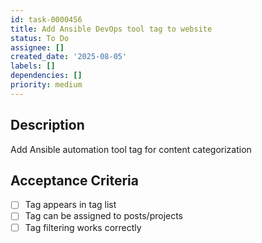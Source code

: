 ```yaml
---
id: task-0000456
title: Add Ansible DevOps tool tag to website
status: To Do
assignee: []
created_date: '2025-08-05'
labels: []
dependencies: []
priority: medium
---
```


## Description

Add Ansible automation tool tag for content categorization

## Acceptance Criteria

- [ ] Tag appears in tag list
- [ ] Tag can be assigned to posts/projects
- [ ] Tag filtering works correctly
